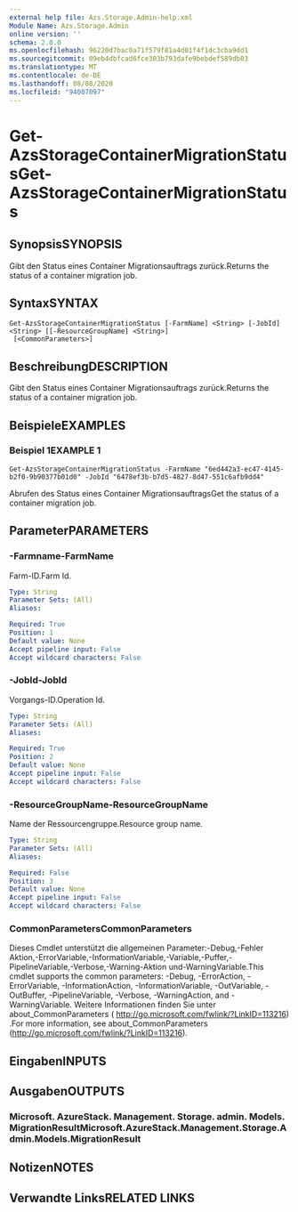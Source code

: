 ```yaml
---
external help file: Azs.Storage.Admin-help.xml
Module Name: Azs.Storage.Admin
online version: ''
schema: 2.0.0
ms.openlocfilehash: 96220d7bac0a71f579f81a4d01f4f1dc3cba9dd1
ms.sourcegitcommit: 09eb4dbfcad6fce303b793dafe9bebdef589db03
ms.translationtype: MT
ms.contentlocale: de-DE
ms.lasthandoff: 08/08/2020
ms.locfileid: "94007097"
---
```

# <span data-ttu-id="37e09-101">Get-AzsStorageContainerMigrationStatus</span><span class="sxs-lookup"><span data-stu-id="37e09-101">Get-AzsStorageContainerMigrationStatus</span></span>

## <span data-ttu-id="37e09-102">Synopsis</span><span class="sxs-lookup"><span data-stu-id="37e09-102">SYNOPSIS</span></span>
<span data-ttu-id="37e09-103">Gibt den Status eines Container Migrationsauftrags zurück.</span><span class="sxs-lookup"><span data-stu-id="37e09-103">Returns the status of a container migration job.</span></span>

## <span data-ttu-id="37e09-104">Syntax</span><span class="sxs-lookup"><span data-stu-id="37e09-104">SYNTAX</span></span>

```
Get-AzsStorageContainerMigrationStatus [-FarmName] <String> [-JobId] <String> [[-ResourceGroupName] <String>]
 [<CommonParameters>]
```

## <span data-ttu-id="37e09-105">Beschreibung</span><span class="sxs-lookup"><span data-stu-id="37e09-105">DESCRIPTION</span></span>
<span data-ttu-id="37e09-106">Gibt den Status eines Container Migrationsauftrags zurück.</span><span class="sxs-lookup"><span data-stu-id="37e09-106">Returns the status of a container migration job.</span></span>

## <span data-ttu-id="37e09-107">Beispiele</span><span class="sxs-lookup"><span data-stu-id="37e09-107">EXAMPLES</span></span>

### <span data-ttu-id="37e09-108">Beispiel 1</span><span class="sxs-lookup"><span data-stu-id="37e09-108">EXAMPLE 1</span></span>
```
Get-AzsStorageContainerMigrationStatus -FarmName "6ed442a3-ec47-4145-b2f0-9b90377b01d0" -JobId "6478ef3b-b7d5-4827-8d47-551c6afb9dd4"
```

<span data-ttu-id="37e09-109">Abrufen des Status eines Container Migrationsauftrags</span><span class="sxs-lookup"><span data-stu-id="37e09-109">Get the status of a container migration job.</span></span>

## <span data-ttu-id="37e09-110">Parameter</span><span class="sxs-lookup"><span data-stu-id="37e09-110">PARAMETERS</span></span>

### <span data-ttu-id="37e09-111">-Farmname</span><span class="sxs-lookup"><span data-stu-id="37e09-111">-FarmName</span></span>
<span data-ttu-id="37e09-112">Farm-ID.</span><span class="sxs-lookup"><span data-stu-id="37e09-112">Farm Id.</span></span>

```yaml
Type: String
Parameter Sets: (All)
Aliases:

Required: True
Position: 1
Default value: None
Accept pipeline input: False
Accept wildcard characters: False
```

### <span data-ttu-id="37e09-113">-JobId</span><span class="sxs-lookup"><span data-stu-id="37e09-113">-JobId</span></span>
<span data-ttu-id="37e09-114">Vorgangs-ID.</span><span class="sxs-lookup"><span data-stu-id="37e09-114">Operation Id.</span></span>

```yaml
Type: String
Parameter Sets: (All)
Aliases:

Required: True
Position: 2
Default value: None
Accept pipeline input: False
Accept wildcard characters: False
```

### <span data-ttu-id="37e09-115">-ResourceGroupName</span><span class="sxs-lookup"><span data-stu-id="37e09-115">-ResourceGroupName</span></span>
<span data-ttu-id="37e09-116">Name der Ressourcengruppe.</span><span class="sxs-lookup"><span data-stu-id="37e09-116">Resource group name.</span></span>

```yaml
Type: String
Parameter Sets: (All)
Aliases:

Required: False
Position: 3
Default value: None
Accept pipeline input: False
Accept wildcard characters: False
```

### <span data-ttu-id="37e09-117">CommonParameters</span><span class="sxs-lookup"><span data-stu-id="37e09-117">CommonParameters</span></span>
<span data-ttu-id="37e09-118">Dieses Cmdlet unterstützt die allgemeinen Parameter:-Debug,-Fehler Aktion,-ErrorVariable,-InformationVariable,-Variable,-Puffer,-PipelineVariable,-Verbose,-Warning-Aktion und-WarningVariable.</span><span class="sxs-lookup"><span data-stu-id="37e09-118">This cmdlet supports the common parameters: -Debug, -ErrorAction, -ErrorVariable, -InformationAction, -InformationVariable, -OutVariable, -OutBuffer, -PipelineVariable, -Verbose, -WarningAction, and -WarningVariable.</span></span> <span data-ttu-id="37e09-119">Weitere Informationen finden Sie unter about_CommonParameters ( http://go.microsoft.com/fwlink/?LinkID=113216) .</span><span class="sxs-lookup"><span data-stu-id="37e09-119">For more information, see about_CommonParameters (http://go.microsoft.com/fwlink/?LinkID=113216).</span></span>

## <span data-ttu-id="37e09-120">Eingaben</span><span class="sxs-lookup"><span data-stu-id="37e09-120">INPUTS</span></span>

## <span data-ttu-id="37e09-121">Ausgaben</span><span class="sxs-lookup"><span data-stu-id="37e09-121">OUTPUTS</span></span>

### <span data-ttu-id="37e09-122">Microsoft. AzureStack. Management. Storage. admin. Models. MigrationResult</span><span class="sxs-lookup"><span data-stu-id="37e09-122">Microsoft.AzureStack.Management.Storage.Admin.Models.MigrationResult</span></span>

## <span data-ttu-id="37e09-123">Notizen</span><span class="sxs-lookup"><span data-stu-id="37e09-123">NOTES</span></span>

## <span data-ttu-id="37e09-124">Verwandte Links</span><span class="sxs-lookup"><span data-stu-id="37e09-124">RELATED LINKS</span></span>
